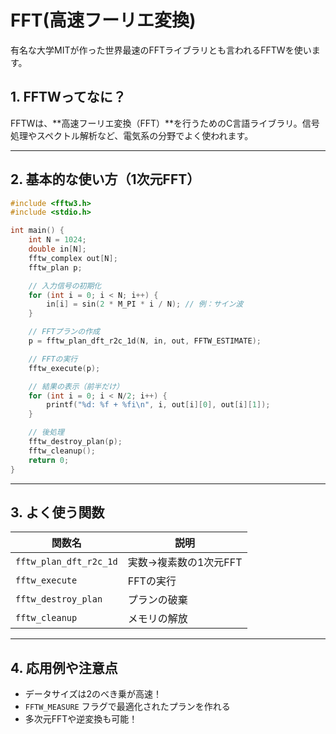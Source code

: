 # FFT(高速フーリエ変換)

有名な大学MITが作った世界最速のFFTライブラリとも言われるFFTWを使います。

## 1. FFTWってなに？
FFTWは、**高速フーリエ変換（FFT）**を行うためのC言語ライブラリ。信号処理やスペクトル解析など、電気系の分野でよく使われます。

---

## 2. 基本的な使い方（1次元FFT）

```c
#include <fftw3.h>
#include <stdio.h>

int main() {
    int N = 1024;
    double in[N];
    fftw_complex out[N];
    fftw_plan p;

    // 入力信号の初期化
    for (int i = 0; i < N; i++) {
        in[i] = sin(2 * M_PI * i / N); // 例：サイン波
    }

    // FFTプランの作成
    p = fftw_plan_dft_r2c_1d(N, in, out, FFTW_ESTIMATE);

    // FFTの実行
    fftw_execute(p);

    // 結果の表示（前半だけ）
    for (int i = 0; i < N/2; i++) {
        printf("%d: %f + %fi\n", i, out[i][0], out[i][1]);
    }

    // 後処理
    fftw_destroy_plan(p);
    fftw_cleanup();
    return 0;
}
```

---

## 3. よく使う関数

| 関数名 | 説明 |
|--------|------|
| `fftw_plan_dft_r2c_1d` | 実数→複素数の1次元FFT |
| `fftw_execute` | FFTの実行 |
| `fftw_destroy_plan` | プランの破棄 |
| `fftw_cleanup` | メモリの解放 |

---

## 4. 応用例や注意点

- データサイズは2のべき乗が高速！
- `FFTW_MEASURE` フラグで最適化されたプランを作れる
- 多次元FFTや逆変換も可能！
